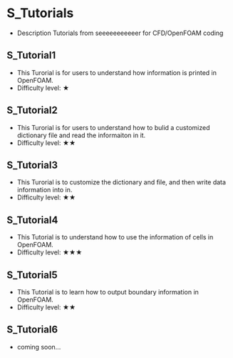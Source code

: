 # S_Tutorials

- Description
Tutorials from seeeeeeeeeeer for CFD/OpenFOAM coding

## S_Tutorial1
  - This Turorial is for users to understand how information is printed in OpenFOAM.
  - Difficulty level: ★

## S_Tutorial2
  - This Turorial is for users to understand how to bulid a customized dictionary file and read the informaiton in it.
  - Difficulty level: ★★

## S_Tutorial3
  - This Turorial is to customize the dictionary and file, and then write data information into in.
  - Difficulty level: ★★

## S_Tutorial4
  - This Tutorial is to understand how to use the information of cells in OpenFOAM.
  - Difficulty level: ★★★

## S_Tutorial5
  - This Tutorial is to learn how to output boundary information in OpenFOAM.
  - Difficulty level: ★★

## S_Tutorial6
  - coming soon...

